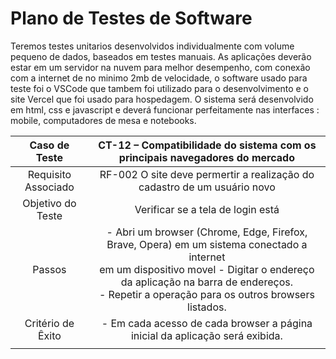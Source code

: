 # Plano de Testes de Software

Teremos testes unitarios desenvolvidos individualmente com volume pequeno de dados, baseados em testes manuais.
As aplicações deverão estar em um servidor na nuvem para melhor desempenho, com conexão com a internet de no minimo 2mb de velocidade, o software usado para teste foi o VSCode que tambem foi utilizado para o desenvolvimento e o site Vercel que foi usado para hospedagem.
O sistema será desenvolvido em html, css e javascript e deverá funcionar perfeitamente nas interfaces : mobile, computadores de mesa e notebooks.


| **Caso de Teste** 	| **CT-12 – Compatibilidade do sistema com os principais navegadores do mercado** 	|
|:---:	|:---:	|
|	Requisito Associado 	|RF-002 O site deve permertir a realização do cadastro de um usuário novo |
| Objetivo do Teste 	| Verificar se a tela de login está  |
| Passos 	| - Abri um browser (Chrome, Edge, Firefox, Brave, Opera) em um sistema conectado a internet  <br> em um dispositivo movel - Digitar o endereço da aplicação na barra de endereços. <br> - Repetir a operação para os outros browsers listados. |
|Critério de Êxito | - Em cada acesso de cada browser a página inicial da aplicação será exibida. |
|  	|  	|